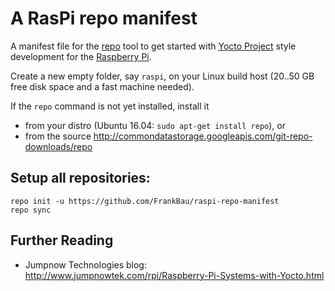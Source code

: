 # A RasPi repo manifest

A manifest file for the [repo](https://source.android.com/source/using-repo.html) tool 
to get started with [Yocto Project](https://www.yoctoproject.org/) style development 
for the [Raspberry Pi](https://www.raspberrypi.org/).

Create a new empty folder, say `raspi`, on your Linux build host 
(20..50 GB free disk space and a fast machine needed).

If the `repo` command is not yet installed, install it 
* from your distro (Ubuntu 16.04: `sudo apt-get install repo`), or
* from the source http://commondatastorage.googleapis.com/git-repo-downloads/repo

## Setup all repositories:

    repo init -u https://github.com/FrankBau/raspi-repo-manifest
    repo sync

## Further Reading
* Jumpnow Technologies blog: http://www.jumpnowtek.com/rpi/Raspberry-Pi-Systems-with-Yocto.html

